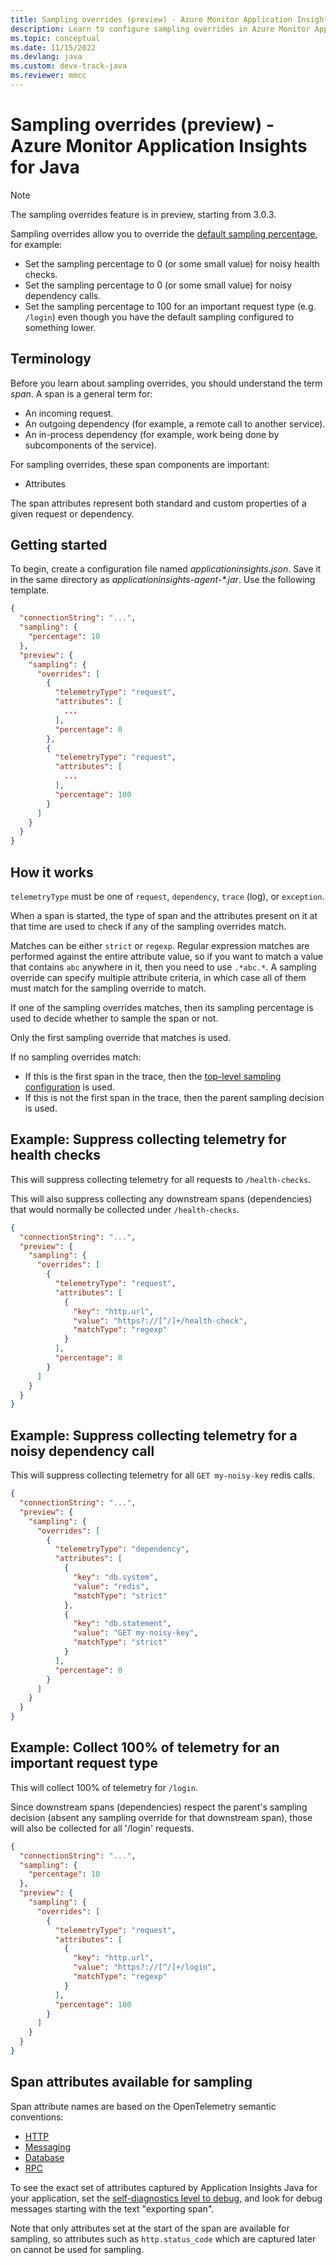 ```yaml
---
title: Sampling overrides (preview) - Azure Monitor Application Insights for Java
description: Learn to configure sampling overrides in Azure Monitor Application Insights for Java.
ms.topic: conceptual
ms.date: 11/15/2022
ms.devlang: java
ms.custom: devx-track-java
ms.reviewer: mmcc
---
```


# Sampling overrides (preview) - Azure Monitor Application Insights for Java

> [!NOTE]
> The sampling overrides feature is in preview, starting from 3.0.3.

Sampling overrides allow you to override the [default sampling percentage](./java-standalone-config.md#sampling),
for example:
 * Set the sampling percentage to 0 (or some small value) for noisy health checks.
 * Set the sampling percentage to 0 (or some small value) for noisy dependency calls.
 * Set the sampling percentage to 100 for an important request type (e.g. `/login`)
   even though you have the default sampling configured to something lower.

## Terminology

Before you learn about sampling overrides, you should understand the term *span*. A span is a general term for:

* An incoming request.
* An outgoing dependency (for example, a remote call to another service).
* An in-process dependency (for example, work being done by subcomponents of the service).

For sampling overrides, these span components are important:

* Attributes

The span attributes represent both standard and custom properties of a given request or dependency.

## Getting started

To begin, create a configuration file named *applicationinsights.json*. Save it in the same directory as *applicationinsights-agent-\*.jar*. Use the following template.

```json
{
  "connectionString": "...",
  "sampling": {
    "percentage": 10
  },
  "preview": {
    "sampling": {
      "overrides": [
        {
          "telemetryType": "request",
          "attributes": [
            ...
          ],
          "percentage": 0
        },
        {
          "telemetryType": "request",
          "attributes": [
            ...
          ],
          "percentage": 100
        }
      ]
    }
  }
}
```

## How it works

`telemetryType` must be one of `request`, `dependency`, `trace` (log), or `exception`.

When a span is started, the type of span and the attributes present on it at that time are used to check if any of the sampling
overrides match.

Matches can be either `strict` or `regexp`. Regular expression matches are performed against the entire attribute value,
so if you want to match a value that contains `abc` anywhere in it, then you need to use `.*abc.*`.
A sampling override can specify multiple attribute criteria, in which case all of them must match for the sampling
override to match.

If one of the sampling overrides matches, then its sampling percentage is used to decide whether to sample the span or
not.

Only the first sampling override that matches is used.

If no sampling overrides match:

* If this is the first span in the trace, then the
  [top-level sampling configuration](./java-standalone-config.md#sampling) is used.
* If this is not the first span in the trace, then the parent sampling decision is used.

## Example: Suppress collecting telemetry for health checks

This will suppress collecting telemetry for all requests to `/health-checks`.

This will also suppress collecting any downstream spans (dependencies) that would normally be collected under
`/health-checks`.

```json
{
  "connectionString": "...",
  "preview": {
    "sampling": {
      "overrides": [
        {
          "telemetryType": "request",
          "attributes": [
            {
              "key": "http.url",
              "value": "https?://[^/]+/health-check",
              "matchType": "regexp"
            }
          ],
          "percentage": 0
        }
      ]
    }
  }
}
```

## Example: Suppress collecting telemetry for a noisy dependency call

This will suppress collecting telemetry for all `GET my-noisy-key` redis calls.

```json
{
  "connectionString": "...",
  "preview": {
    "sampling": {
      "overrides": [
        {
          "telemetryType": "dependency",
          "attributes": [
            {
              "key": "db.system",
              "value": "redis",
              "matchType": "strict"
            },
            {
              "key": "db.statement",
              "value": "GET my-noisy-key",
              "matchType": "strict"
            }
          ],
          "percentage": 0
        }
      ]
    }
  }
}
```

## Example: Collect 100% of telemetry for an important request type

This will collect 100% of telemetry for `/login`.

Since downstream spans (dependencies) respect the parent's sampling decision
(absent any sampling override for that downstream span),
those will also be collected for all '/login' requests.

```json
{
  "connectionString": "...",
  "sampling": {
    "percentage": 10
  },
  "preview": {
    "sampling": {
      "overrides": [
        {
          "telemetryType": "request",
          "attributes": [
            {
              "key": "http.url",
              "value": "https?://[^/]+/login",
              "matchType": "regexp"
            }
          ],
          "percentage": 100
        }
      ]
    }
  }
}
```

## Span attributes available for sampling

Span attribute names are based on the OpenTelemetry semantic conventions:

* [HTTP](https://github.com/open-telemetry/opentelemetry-specification/blob/main/specification/trace/semantic_conventions/http.md)
* [Messaging](https://github.com/open-telemetry/opentelemetry-specification/blob/main/specification/trace/semantic_conventions/messaging.md)
* [Database](https://github.com/open-telemetry/opentelemetry-specification/blob/main/specification/trace/semantic_conventions/database.md)
* [RPC](https://github.com/open-telemetry/opentelemetry-specification/blob/main/specification/trace/semantic_conventions/rpc.md)

To see the exact set of attributes captured by Application Insights Java for your application, set the
[self-diagnostics level to debug](./java-standalone-config.md#self-diagnostics), and look for debug messages starting
with the text "exporting span".

Note that only attributes set at the start of the span are available for sampling,
so attributes such as `http.status_code` which are captured later on cannot be used for sampling.
